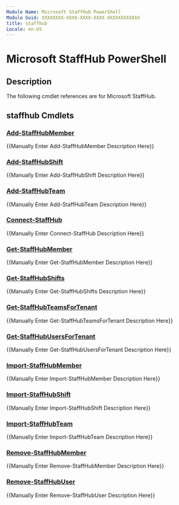 ```yaml
---
Module Name: Microsoft StaffHub PowerShell
Module Guid: XXXXXXXX-XXXX-XXXX-XXXX-XXXXXXXXXXXX
title: staffhub
Locale: en-US
---
```


# Microsoft StaffHub PowerShell
## Description
The following cmdlet references are for Microsoft StaffHub.

## staffhub Cmdlets
### [Add-StaffHubMember](Add-StaffHubMember.md)
{{Manually Enter Add-StaffHubMember Description Here}}

### [Add-StaffHubShift](Add-StaffHubShift.md)
{{Manually Enter Add-StaffHubShift Description Here}}

### [Add-StaffHubTeam](Add-StaffHubTeam.md)
{{Manually Enter Add-StaffHubTeam Description Here}}

### [Connect-StaffHub](Connect-StaffHub.md)
{{Manually Enter Connect-StaffHub Description Here}}

### [Get-StaffHubMember](Get-StaffHubMember.md)
{{Manually Enter Get-StaffHubMember Description Here}}

### [Get-StaffHubShifts](Get-StaffHubShifts.md)
{{Manually Enter Get-StaffHubShifts Description Here}}

### [Get-StaffHubTeamsForTenant](Get-StaffHubTeamsForTenant.md)
{{Manually Enter Get-StaffHubTeamsForTenant Description Here}}

### [Get-StaffHubUsersForTenant](Get-StaffHubUsersForTenant.md)
{{Manually Enter Get-StaffHubUsersForTenant Description Here}}

### [Import-StaffHubMember](Import-StaffHubMember.md)
{{Manually Enter Import-StaffHubMember Description Here}}

### [Import-StaffHubShift](Import-StaffHubShift.md)
{{Manually Enter Import-StaffHubShift Description Here}}

### [Import-StaffHubTeam](Import-StaffHubTeam.md)
{{Manually Enter Import-StaffHubTeam Description Here}}

### [Remove-StaffHubMember](Remove-StaffHubMember.md)
{{Manually Enter Remove-StaffHubMember Description Here}}

### [Remove-StaffHubUser](Remove-StaffHubUser.md)
{{Manually Enter Remove-StaffHubUser Description Here}}

